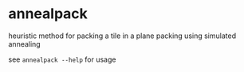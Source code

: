 # annealpack
heuristic method for packing a tile in a plane packing using simulated annealing

see `annealpack --help` for usage
